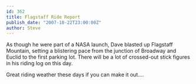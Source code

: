 ```yaml
---
id: 362
title: Flagstaff Ride Report
publish_date: "2007-10-22T23:00:00Z"
author: Steve
---
```

As though he were part of a NASA launch, Dave blasted up Flagstaff Mountain, setting a blistering pace from the junction of Broadway and Euclid to the first parking lot. There will be a lot of crossed-out stick figures in his riding log on this day.

Great riding weather these days if you can make it out....

